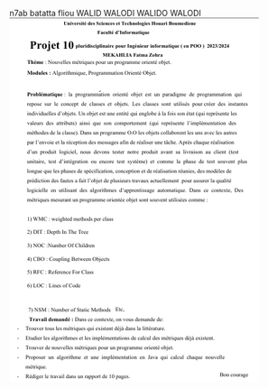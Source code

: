 n7ab batatta fliou
WALID WALODI WALIDO WALODI
![alt text](https://github.com/edaywalid/ObjectOrientedResearch/blob/main/project10.png)
